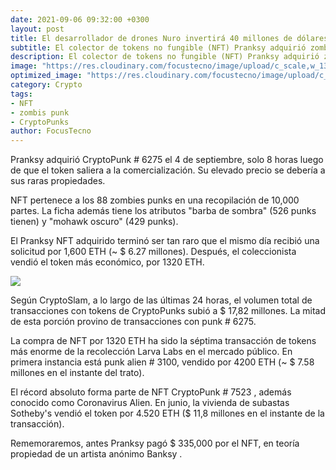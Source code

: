 ```yaml
---
date: 2021-09-06 09:32:00 +0300
layout: post
title: El desarrollador de drones Nuro invertirá 40 millones de dólares en la producción de robots de reparto
subtitle: El colector de tokens no fungible (NFT) Pranksy adquirió zombis punk de la popular colección CryptoPunks por 1,000 ETH, alrededor de $ 3.9 millones en el momento del trato. El mismo día, vendió NFT por 1320 ETH. 
description: El colector de tokens no fungible (NFT) Pranksy adquirió zombis punk de la popular colección CryptoPunks por 1,000 ETH, alrededor de $ 3.9 millones en el momento del trato. El mismo día, vendió NFT por 1320 ETH.  
image: "https://res.cloudinary.com/focustecno/image/upload/c_scale,w_1342/v1630911917/el-coleccionista-gano-122-millones-de-la-reventa-de-crypto-bank-en-un-dia-focustecno-com.jpg"
optimized_image: "https://res.cloudinary.com/focustecno/image/upload/c_scale,w_604/v1630911917/el-coleccionista-gano-122-millones-de-la-reventa-de-crypto-bank-en-un-dia-focustecno-com.jpg"
category: Crypto
tags:
- NFT
- zombis punk
- CryptoPunks
author: FocusTecno
---
```

Pranksy adquirió CryptoPunk # 6275 el 4 de septiembre, solo 8 horas luego de que el token saliera a la comercialización. Su elevado precio se debería a sus raras propiedades. 

NFT pertenece a los 88 zombies punks en una recopilación de 10,000 partes. La ficha además tiene los atributos "barba de sombra" (526 punks tienen) y "mohawk oscuro" (429 punks).

El Pranksy NFT adquirido terminó ser tan raro que el mismo día recibió una solicitud por 1,600 ETH (~ $ 6.27 millones). Después, el coleccionista vendió el token más económico, por 1320 ETH. 
 
![](https://res.cloudinary.com/focustecno/image/upload/v1630911759/punk_llhpu6.png)

Según CryptoSlam, a lo largo de las últimas 24 horas, el volumen total de transacciones con tokens de CryptoPunks subió a $ 17,82 millones. La mitad de esta porción provino de transacciones con punk # 6275. 

La compra de NFT por 1320 ETH ha sido la séptima transacción de tokens más enorme de la recolección Larva Labs en el mercado público. En primera instancia está punk alien # 3100, vendido por 4200 ETH (~ $ 7.58 millones en el instante del trato).

El récord absoluto forma parte de NFT CryptoPunk # 7523 , además conocido como Coronavirus Alien. En junio, la vivienda de subastas Sotheby's vendió el token por 4.520 ETH ($ 11,8 millones en el instante de la transacción).

Rememoraremos, antes Pranksy pagó $ 335,000 por el NFT, en teoría propiedad de un artista anónimo Banksy . 

 

